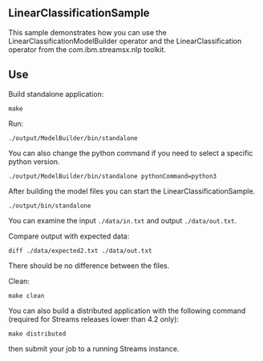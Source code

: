 ## LinearClassificationSample

This sample demonstrates how you can use the LinearClassificationModelBuilder operator and the LinearClassification operator from the com.ibm.streamsx.nlp toolkit.

## Use

Build standalone application:

`make`

Run:

`./output/ModelBuilder/bin/standalone`

You can also change the python command if you need to select a specific python version.

`./output/ModelBuilder/bin/standalone pythonCommand=python3`

After building the model files you can start the LinearClassificationSample.

`./output/bin/standalone`

You can examine the input `./data/in.txt` and output `./data/out.txt`.

Compare output with expected data:

`diff ./data/expected2.txt ./data/out.txt`

There should be no difference between the files.

Clean:

`make clean`

You can also build a distributed application with the following command (required for Streams releases lower than 4.2 only):

`make distributed`

then submit your job to a running Streams instance.
